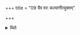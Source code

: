 +++
title = "09 यैव वरः कल्याणीत्युक्तम्"

+++

<details><summary>थिते</summary>

यैव वरः कल्याणीत्युक्तम् ९
</details>
